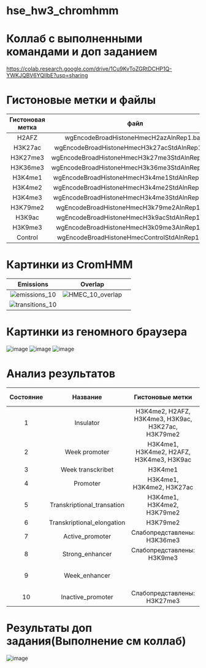 # hse_hw3_chromhmm

# Коллаб с выполненными командами и доп заданием
https://colab.research.google.com/drive/1Cu9KvToZGRtDCHP1Q-YWKJQBV6YQlIbE?usp=sharing

# Гистоновые метки и файлы

| Гистоновая метка | файл | Ссылка |
| :---: | :---: | :---: |
| H2AFZ | wgEncodeBroadHistoneHmecH2azAlnRep1.bam | http://hgdownload.cse.ucsc.edu/goldenPath/hg19/encodeDCC/wgEncodeBroadHistone/wgEncodeBroadHistoneHmecH2azAlnRep1.bam |
| H3K27ac | wgEncodeBroadHistoneHmecH3k27acStdAlnRep1.bam | http://hgdownload.cse.ucsc.edu/goldenPath/hg19/encodeDCC/wgEncodeBroadHistone/wgEncodeBroadHistoneHmecH3k27acStdAlnRep1.bam |
| H3K27me3 | wgEncodeBroadHistoneHmecH3k27me3StdAlnRep1.bam | http://hgdownload.cse.ucsc.edu/goldenPath/hg19/encodeDCC/wgEncodeBroadHistone/wgEncodeBroadHistoneHmecH3k27me3StdAlnRep1.bam |
| H3K36me3 | wgEncodeBroadHistoneHmecH3k36me3StdAlnRep1.bam | http://hgdownload.cse.ucsc.edu/goldenPath/hg19/encodeDCC/wgEncodeBroadHistone/wgEncodeBroadHistoneHmecH3k36me3StdAlnRep1.bam |
| H3K4me1 | wgEncodeBroadHistoneHmecH3k4me1StdAlnRep1.bam | http://hgdownload.cse.ucsc.edu/goldenPath/hg19/encodeDCC/wgEncodeBroadHistone/wgEncodeBroadHistoneHmecH3k4me1StdAlnRep1.bam |
| H3K4me2 | wgEncodeBroadHistoneHmecH3k4me2StdAlnRep1.bam | http://hgdownload.cse.ucsc.edu/goldenPath/hg19/encodeDCC/wgEncodeBroadHistone/wgEncodeBroadHistoneHmecH3k4me2StdAlnRep1.bam |
| H3K4me3 | wgEncodeBroadHistoneHmecH3k4me3StdAlnRep1.bam | http://hgdownload.cse.ucsc.edu/goldenPath/hg19/encodeDCC/wgEncodeBroadHistone/wgEncodeBroadHistoneHmecH3k4me3StdAlnRep1.bam |
| H3K79me2 | wgEncodeBroadHistoneHmecH3k79me2AlnRep1.bam | http://hgdownload.cse.ucsc.edu/goldenPath/hg19/encodeDCC/wgEncodeBroadHistone/wgEncodeBroadHistoneHmecH3k79me2AlnRep1.bam |
| H3K9ac | wgEncodeBroadHistoneHmecH3k9acStdAlnRep1.bam | http://hgdownload.cse.ucsc.edu/goldenPath/hg19/encodeDCC/wgEncodeBroadHistone/wgEncodeBroadHistoneHmecH3k9acStdAlnRep1.bam |
| H3K9me3 | wgEncodeBroadHistoneHmecH3k09me3AlnRep1.bam | http://hgdownload.cse.ucsc.edu/goldenPath/hg19/encodeDCC/wgEncodeBroadHistone/wgEncodeBroadHistoneHmecH3k09me3AlnRep1.bam |
| Control | wgEncodeBroadHistoneHmecControlStdAlnRep1.bam | http://hgdownload.cse.ucsc.edu/goldenPath/hg19/encodeDCC/wgEncodeBroadHistone/wgEncodeBroadHistoneHmecControlStdAlnRep1.bam |

# Картинки из CromHMM
| Emissions | Overlap | |
| :---: | :---: | :---: |
| ![emissions_10](https://user-images.githubusercontent.com/65420132/160288345-52c7507a-cafa-473e-87f6-1f28c758f61e.png) | ![HMEC_10_overlap](https://user-images.githubusercontent.com/65420132/160288414-e111bada-a349-4ad8-857d-1b29bd621b2f.png)
 | ![transitions_10](https://user-images.githubusercontent.com/65420132/160290869-08cf1daa-008c-491b-99b0-24a293aa0edc.png) | 


# Картинки из геномного браузера
![image](https://user-images.githubusercontent.com/65420132/160291117-7fcd2d83-258c-4fa6-b4ce-bb7bd80cbd02.png)
![image](https://user-images.githubusercontent.com/65420132/160291125-1b93e5e4-96a0-4ac7-a44b-e1fc0b01bb61.png)
![image](https://user-images.githubusercontent.com/65420132/160291132-1bc8607f-ed79-46fe-9f40-cb0653b77877.png)
  
# Анализ результатов
| Состояние | Название | Гистоновые метки | Расположение в геноме |
| :---: | :---: | :---: | :---: |
| 1 | Insulator | H3K4me2, H2AFZ, H3K4me3, H3K9ac, H3K27ac, H3K79me2 | CpGIslands, Exon, Tss, Tss2kb |
| 2 | Week promoter | H3K4me1, H3K4me2, H2AFZ, H3K4me3, H3K9ac |CpGIslands, Exon, Tss, Tss2kb |
| 3 | Week transckribet | H3K4me1 | TES |
| 4 | Promoter | H3K4me1, H3K4me2, H3K27ac | Laminb1lads |
| 5 | Transkriptional_transation | H3K4me1, H3K4me2, H3K79me2 | Gene, Tes |
| 6 | Transkriptional_elongation| H3K79me2 | Gene |
| 7 | Active_promoter | Cлабопредставлены: H3K36me3 | Gene, Tes |
| 8 | Strong_enhancer | Cлабопредставлены: H3K9me3 | Laminb1lads |
| 9 | Week_enhancer |  | Высокое содержание в геноме |
| 10 | Inactive_promoter | Cлабопредставлены: H3K27me3 | Laminb1lads |


# Результаты доп задания(Выполнение см коллаб)
![image](https://user-images.githubusercontent.com/65420132/160290827-5250be81-8e02-4481-9dcd-e8f122560c3b.png)

